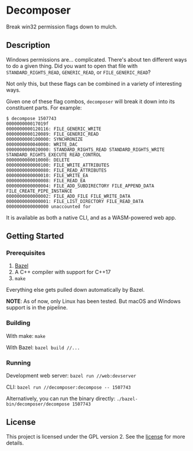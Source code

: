 # Decomposer

Break win32 permission flags down to mulch.

## Description

Windows permissions are... complicated. There's about ten different ways to do a
given thing. Did you want to open that file with `STANDARD_RIGHTS_READ`,
`GENERIC_READ`, or `FILE_GENERIC_READ`?

Not only this, but these flags can be combined in a variety of interesting ways.

Given one of these flag combos, `decomposer` will break it down into its
constituent parts. For example:

```
$ decompose 1507743
000000000017019f
0000000000120116: FILE_GENERIC_WRITE 
0000000000120089: FILE_GENERIC_READ 
0000000000100000: SYNCHRONIZE 
0000000000040000: WRITE_DAC 
0000000000020000: STANDARD_RIGHTS_READ STANDARD_RIGHTS_WRITE STANDARD_RIGHTS_EXECUTE READ_CONTROL 
0000000000010000: DELETE 
0000000000000100: FILE_WRITE_ATTRIBUTES 
0000000000000080: FILE_READ_ATTRIBUTES 
0000000000000010: FILE_WRITE_EA 
0000000000000008: FILE_READ_EA 
0000000000000004: FILE_ADD_SUBDIRECTORY FILE_APPEND_DATA FILE_CREATE_PIPE_INSTANCE 
0000000000000002: FILE_ADD_FILE FILE_WRITE_DATA 
0000000000000001: FILE_LIST_DIRECTORY FILE_READ_DATA 
0000000000000000 unaccounted for
```

It is available as both a native CLI, and as a WASM-powered web app.

## Getting Started

### Prerequisites

1. [Bazel](https://bazel.build/)
2. A C++ compiler with support for C++17
3. `make`

Everything else gets pulled down automatically by Bazel.

**NOTE**: As of now, only Linux has been tested. But macOS and Windows support
is in the pipeline.

### Building

With make: `make`

With Bazel: `bazel build //...`

### Running

Development web server: `bazel run //web:devserver`

CLI: `bazel run //decomposer:decompose -- 1507743`

Alternatively, you can run the binary directly: `./bazel-bin/decomposer/decompose 1507743`

## License

This project is licensed under the GPL version 2. See the [license](./LICENSE)
for more details.
